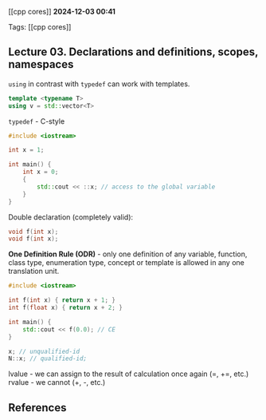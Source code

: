 [[cpp cores]]
**2024-12-03 00:41**

Tags: [[cpp cores]]

## Lecture 03. Declarations and definitions, scopes, namespaces

`using` in contrast with `typedef` can work with templates.

```cpp
template <typename T>
using v = std::vector<T>
```

`typedef` - C-style

```cpp
#include <iostream>

int x = 1;

int main() {
    int x = 0;
    {
        std::cout << ::x; // access to the global variable
    }
}
```

Double declaration (completely valid):

```cpp
void f(int x);
void f(int x);
```

**One Definition Rule (ODR)** - only one definition of any variable, function, class type, enumeration type, concept or template is allowed in any one translation unit.

```cpp
#include <iostream>

int f(int x) { return x + 1; }
int f(float x) { return x + 2; }

int main() {
    std::cout << f(0.0); // CE
}
```

```cpp
x; // unqualified-id
N::x; // qualified-id;
```

lvalue - we can assign to the result of calculation once again (=, +=, etc.)
rvalue - we cannot (+, -, etc.)

## References
